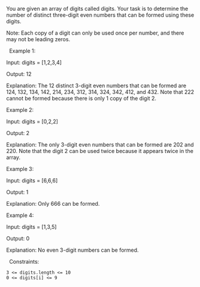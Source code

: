 You are given an array of digits called digits. Your task is to determine the number of distinct three-digit even numbers that can be formed using these digits.

Note: Each copy of a digit can only be used once per number, and there may not be leading zeros.

 
Example 1:


Input: digits = [1,2,3,4]

Output: 12

Explanation: The 12 distinct 3-digit even numbers that can be formed are 124, 132, 134, 142, 214, 234, 312, 314, 324, 342, 412, and 432. Note that 222 cannot be formed because there is only 1 copy of the digit 2.


Example 2:


Input: digits = [0,2,2]

Output: 2

Explanation: The only 3-digit even numbers that can be formed are 202 and 220. Note that the digit 2 can be used twice because it appears twice in the array.


Example 3:


Input: digits = [6,6,6]

Output: 1

Explanation: Only 666 can be formed.


Example 4:


Input: digits = [1,3,5]

Output: 0

Explanation: No even 3-digit numbers can be formed.


 
Constraints:


	3 <= digits.length <= 10
	0 <= digits[i] <= 9


